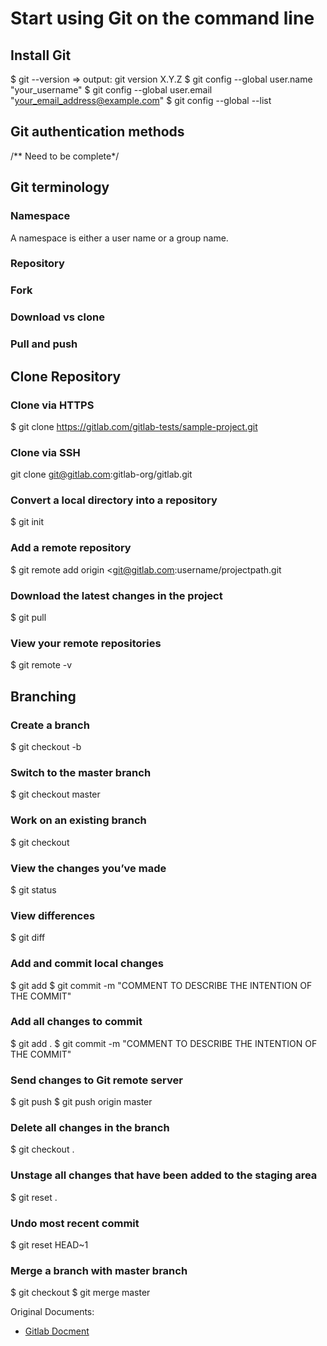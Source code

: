# Start using Git on the command line

## Install Git

$ git --version => output: git version X.Y.Z
$ git config --global user.name "your_username"
$ git config --global user.email "your_email_address@example.com"
$ git config --global --list

## Git authentication methods

/** Need to be complete*/

## Git terminology

### Namespace
A namespace is either a user name or a group name.

### Repository
### Fork
### Download vs clone
### Pull and push


## Clone Repository

### Clone via HTTPS
$ git clone https://gitlab.com/gitlab-tests/sample-project.git

### Clone via SSH
git clone git@gitlab.com:gitlab-org/gitlab.git

### Convert a local directory into a repository
$ git init

### Add a remote repository
$ git remote add origin <git@gitlab.com:username/projectpath.git

### Download the latest changes in the project
$ git pull <REMOTE> <name-of-branch>

### View your remote repositories
$ git remote -v

## Branching
### Create a branch
$ git checkout -b <name-of-branch>
### Switch to the master branch
$ git checkout master
### Work on an existing branch
$ git checkout <name-of-branch>
### View the changes you’ve made
$ git status
### View differences
$ git diff
### Add and commit local changes
$ git add <file-name OR folder-name>
$ git commit -m "COMMENT TO DESCRIBE THE INTENTION OF THE COMMIT"
### Add all changes to commit
$ git add .
$ git commit -m "COMMENT TO DESCRIBE THE INTENTION OF THE COMMIT"
### Send changes to Git remote server
$ git push <remote> <name-of-branch>
$ git push origin master
### Delete all changes in the branch
$ git checkout .
### Unstage all changes that have been added to the staging area
$ git reset .
### Undo most recent commit
$ git reset HEAD~1
### Merge a branch with master branch
$ git checkout <name-of-branch>
$ git merge master

Original Documents:
- [Gitlab Docment](https://docs.gitlab.com/ee/gitlab-basics/start-using-git.html)
